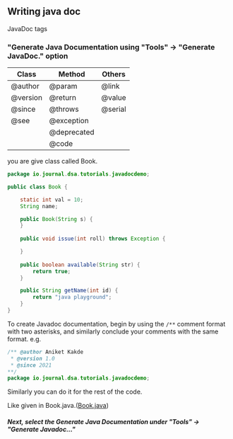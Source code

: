 
## Writing java doc

JavaDoc tags
### "Generate Java Documentation using "Tools" -> "Generate JavaDoc." option

| Class      | Method         | Others      |
|------------|----------------|-------------|
| @author    | @param         | @link       |
| @version   | @return        | @value      |
| @since     | @throws        | @serial     |
| @see       | @exception     |             |
|            | @deprecated    |             |
|            | @code          |             |


you are give class called Book.
```java
package io.journal.dsa.tutorials.javadocdemo;

public class Book {

    static int val = 10;
    String name;

    public Book(String s) {
    }
    
    public void issue(int roll) throws Exception {

    }
    
    public boolean available(String str) {
        return true;
    }

    public String getName(int id) {
        return "java playground";
    }
}
```

To create Javadoc documentation, begin by using the `/**` comment format with two asterisks, and similarly conclude your comments with the same format.
e.g.
```java
/** @author Aniket Kakde
 * @version 1.0
 * @since 2021
**/
package io.journal.dsa.tutorials.javadocdemo;
```
Similarly you can do it for the rest of the code.

Like given in Book.java.([Book.java](java/io/journal/dsa/tutorials/javadocdemo/Book.java))

##### Next, select the Generate Java Documentation under "Tools" -> "Generate Javadoc..."






